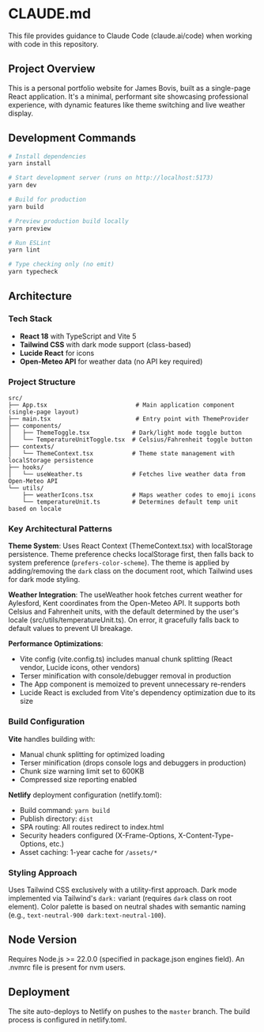 # CLAUDE.md

This file provides guidance to Claude Code (claude.ai/code) when working with code in this repository.

## Project Overview

This is a personal portfolio website for James Bovis, built as a single-page React application. It's a minimal, performant site showcasing professional experience, with dynamic features like theme switching and live weather display.

## Development Commands

```bash
# Install dependencies
yarn install

# Start development server (runs on http://localhost:5173)
yarn dev

# Build for production
yarn build

# Preview production build locally
yarn preview

# Run ESLint
yarn lint

# Type checking only (no emit)
yarn typecheck
```

## Architecture

### Tech Stack
- **React 18** with TypeScript and Vite 5
- **Tailwind CSS** with dark mode support (class-based)
- **Lucide React** for icons
- **Open-Meteo API** for weather data (no API key required)

### Project Structure

```
src/
├── App.tsx                         # Main application component (single-page layout)
├── main.tsx                        # Entry point with ThemeProvider
├── components/
│   ├── ThemeToggle.tsx            # Dark/light mode toggle button
│   └── TemperatureUnitToggle.tsx  # Celsius/Fahrenheit toggle button
├── contexts/
│   └── ThemeContext.tsx           # Theme state management with localStorage persistence
├── hooks/
│   └── useWeather.ts              # Fetches live weather data from Open-Meteo API
└── utils/
    ├── weatherIcons.tsx           # Maps weather codes to emoji icons
    └── temperatureUnit.ts         # Determines default temp unit based on locale
```

### Key Architectural Patterns

**Theme System**: Uses React Context (ThemeContext.tsx) with localStorage persistence. Theme preference checks localStorage first, then falls back to system preference (`prefers-color-scheme`). The theme is applied by adding/removing the `dark` class on the document root, which Tailwind uses for dark mode styling.

**Weather Integration**: The useWeather hook fetches current weather for Aylesford, Kent coordinates from the Open-Meteo API. It supports both Celsius and Fahrenheit units, with the default determined by the user's locale (src/utils/temperatureUnit.ts). On error, it gracefully falls back to default values to prevent UI breakage.

**Performance Optimizations**:
- Vite config (vite.config.ts) includes manual chunk splitting (React vendor, Lucide icons, other vendors)
- Terser minification with console/debugger removal in production
- The App component is memoized to prevent unnecessary re-renders
- Lucide React is excluded from Vite's dependency optimization due to its size

### Build Configuration

**Vite** handles building with:
- Manual chunk splitting for optimized loading
- Terser minification (drops console logs and debuggers in production)
- Chunk size warning limit set to 600KB
- Compressed size reporting enabled

**Netlify** deployment configuration (netlify.toml):
- Build command: `yarn build`
- Publish directory: `dist`
- SPA routing: All routes redirect to index.html
- Security headers configured (X-Frame-Options, X-Content-Type-Options, etc.)
- Asset caching: 1-year cache for `/assets/*`

### Styling Approach

Uses Tailwind CSS exclusively with a utility-first approach. Dark mode implemented via Tailwind's `dark:` variant (requires `dark` class on root element). Color palette is based on neutral shades with semantic naming (e.g., `text-neutral-900 dark:text-neutral-100`).

## Node Version

Requires Node.js >= 22.0.0 (specified in package.json engines field). An .nvmrc file is present for nvm users.

## Deployment

The site auto-deploys to Netlify on pushes to the `master` branch. The build process is configured in netlify.toml.
